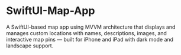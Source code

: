 # SwiftUI-Map-App
A SwiftUI-based map app using MVVM architecture that displays and manages custom locations with names, descriptions, images, and interactive map pins — built for iPhone and iPad with dark mode and landscape support.
